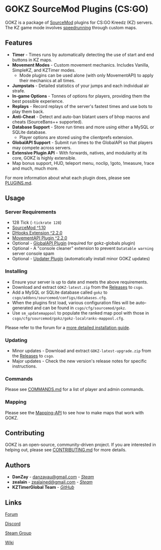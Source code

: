 # GOKZ SourceMod Plugins (CS:GO)

GOKZ is a package of [SourceMod](https://www.sourcemod.net/about.php) plugins for CS:GO Kreedz (KZ) servers. The KZ game mode involves [speedrunning](https://en.wikipedia.org/wiki/Speedrun) through custom maps.

## Features

 * **Timer** - Times runs by automatically detecting the use of start and end buttons in KZ maps.
 * **Movement Modes** - Custom movement mechanics. Includes Vanilla, SimpleKZ, and KZTimer modes.
    * Mode plugins can be used alone (with only MovementAPI) to apply their mechanics at all times.
 * **Jumpstats** - Detailed statistics of your jumps and each individual air strafe.
 * **In-game Options** - Tonnes of options for players, providing them the best possible experience.
 * **Replays** - Record replays of the server's fastest times and use bots to play them back.
 * **Anti-Cheat** - Detect and auto-ban blatant users of bhop macros and cheats (SourceBans++ supported).
 * **Database Support** - Store run times and more using either a MySQL or SQLite database. 
    * Player options are stored using the clientprefs extension.
 * **GlobalAPI Support** - Submit run times to the GlobalAPI so that players may compete across servers.
 * **Extensive Plugin API** - With forwards, natives, and modularity at its core, GOKZ is highly extensible.
 * Map bonus support, HUD, teleport menu, noclip, !goto, !measure, !race and much, much more.

For more information about what each plugin does, please see [PLUGINS.md](PLUGINS.md).

## Usage

### Server Requirements

 * 128 Tick (`-tickrate 128`)
 * [SourceMod ^1.10](https://www.sourcemod.net/downloads.php?branch=stable)
 * [DHooks Extension ^2.2.0](https://forums.alliedmods.net/showpost.php?p=2588686&postcount=589)
 * [MovementAPI Plugin ^2.2.0](https://github.com/danzayau/MovementAPI)
 * Optional - [GlobalAPI Plugin](https://bitbucket.org/kztimerglobalteam/globalapi-smplugin) (required for gokz-globals plugin)
 * Optional - A "console cleaner" extension to prevent `Datatable warning` server console spam
 * Optional - [Updater Plugin](https://forums.alliedmods.net/showthread.php?t=169095) (automatically install minor GOKZ updates)

### Installing

 * Ensure your server is up to date and meets the above requirements.
 * Download and extract `GOKZ-latest.zip` from the [Releases](https://github.com/KZGlobalTeam/gokz/releases) to `csgo`.
 * Add a MySQL or SQLite database called `gokz` to `csgo/addons/sourcemod/configs/databases.cfg`.
 * When the plugins first load, various configuration files will be auto-generated and can be found in `csgo/cfg/sourcemod/gokz`.
 * Use `sm_updatemappool` to populate the ranked map pool with those in `csgo/cfg/sourcemod/gokz/gokz-localranks-mappool.cfg`.

Please refer to the forum for a [more detailed installation guide](https://forum.gokz.org/p/guide-gokz).

### Updating

 * Minor updates - Download and extract `GOKZ-latest-upgrade.zip` from the [Releases](https://github.com/KZGlobalTeam/gokz/releases) to `csgo`.
 * Major updates - Check the new version's release notes for specific instructions.

### Commands

Please see [COMMANDS.md](COMMANDS.md) for a list of player and admin commands.

### Mapping

Please see the [Mapping-API](https://github.com/KZGlobalTeam/gokz/wiki/Mapping-API) to see how to make maps that work with GOKZ.

## Contributing

GOKZ is an open-source, community-driven project. If you are interested in helping out, please see [CONTRIBUTING.md](CONTRIBUTING.md) for more details.

## Authors

 * **DanZay** - danzayau@gmail.com - [*Steam*](https://steamcommunity.com/id/DanZay)
 * **zealain** - zealained@gmail.com - [*Steam*](https://steamcommunity.com/id/zealain)
 * **KZTimerGlobal Team** - [*GitHub*](https://github.com/KZGlobalTeam)

## Links

[Forum](https://forum.gokz.org)

[Discord](https://www.discord.gg/csgokz)

[Steam Group](https://steamcommunity.com/groups/GOKZTimer)

[Wiki](https://github.com/KZGlobalTeam/gokz/wiki)
